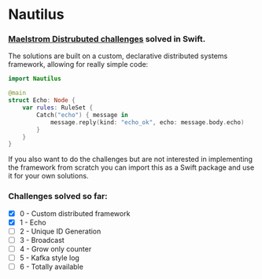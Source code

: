 # Nautilus
### [Maelstrom Distrubuted challenges](https://fly.io/dist-sys/) solved in Swift.

The solutions are built on a custom, declarative distributed systems framework, allowing for really simple code:

```swift
import Nautilus

@main
struct Echo: Node {
    var rules: RuleSet {
        Catch("echo") { message in
            message.reply(kind: "echo_ok", echo: message.body.echo)
        }
    }
}
```

If you also want to do the challenges but are not interested in implementing the framework from scratch you can import this as a Swift package and use it for your own solutions.

### Challenges solved so far:
- [x] 0 - Custom distributed framework
- [x] 1 - Echo
- [ ] 2 - Unique ID Generation
- [ ] 3 - Broadcast
- [ ] 4 - Grow only counter
- [ ] 5 - Kafka style log
- [ ] 6 - Totally available
